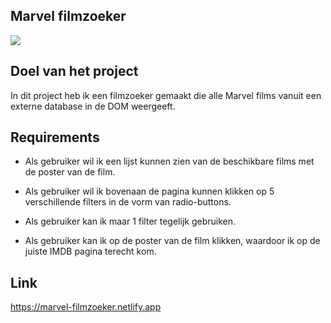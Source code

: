  ## Marvel filmzoeker

![](filmzoeker.png)

##  Doel van het project
In dit project heb ik een filmzoeker gemaakt die alle Marvel films vanuit een externe database in de DOM weergeeft.

## Requirements
- Als gebruiker wil ik een lijst kunnen zien van de beschikbare films met de poster van de film.

- Als gebruiker wil ik bovenaan de pagina kunnen klikken op 5 verschillende filters in de vorm van radio-buttons.

- Als gebruiker kan ik maar 1 filter tegelijk gebruiken. 

- Als gebruiker kan ik op de poster van de film klikken, waardoor ik op de juiste IMDB pagina terecht kom. 

## Link
https://marvel-filmzoeker.netlify.app

